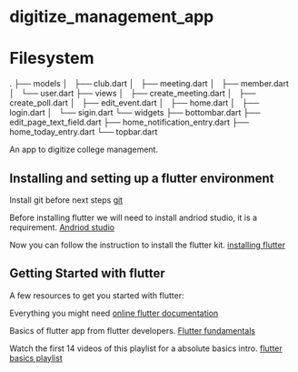 # digitize_management_app

# Filesystem 

.
├── models
│   ├── club.dart
│   ├── meeting.dart
│   ├── member.dart
│   └── user.dart
├── views
│   ├── create_meeting.dart
│   ├── create_poll.dart
│   ├── edit_event.dart
│   ├── home.dart
│   ├── login.dart
│   └── sigin.dart
└── widgets
    ├── bottombar.dart
    ├── edit_page_text_field.dart
    ├── home_notification_entry.dart
    ├── home_today_entry.dart
    └── topbar.dart

An app to digitize college management.

## Installing and setting up a flutter environment

Install git before next steps
[git](https://git-scm.com/download/win)

Before installing flutter we will need to install andriod studio, it is a requirement.
[Andriod studio](https://developer.android.com/studio)

Now you can follow the instruction to install the flutter kit.
[installing flutter](https://docs.flutter.dev/get-started/install/windows)

## Getting Started with flutter

A few resources to get you started with flutter:

Everything you might need [online flutter documentation](https://docs.flutter.dev/)

Basics of flutter app from flutter developers. [Flutter fundamentals](https://www.youtube.com/playlist?list=PLjxrf2q8roU3wk7CDw4RfV3mEwOJbjx1k)

Watch the first 14 videos of this playlist for a absolute basics intro. [flutter basics playlist](https://www.youtube.com/playlist?list=PL4cUxeGkcC9jLYyp2Aoh6hcWuxFDX6PBJ)
